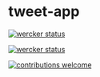 # tweet-app

[![wercker status](https://app.wercker.com/status/9cac93950da19c6b6ae466fc53458cd0/s/master "wercker status")](https://app.wercker.com/project/byKey/9cac93950da19c6b6ae466fc53458cd0)

[![wercker status](https://app.wercker.com/status/9cac93950da19c6b6ae466fc53458cd0/m/master "wercker status")](https://app.wercker.com/project/byKey/9cac93950da19c6b6ae466fc53458cd0)

[![contributions welcome](https://img.shields.io/badge/contributions-welcome-brightgreen.svg?style=flat)](https://github.com/dwyl/esta/issues)


